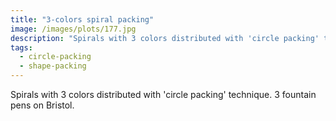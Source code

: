 ```yaml
---
title: "3-colors spiral packing"
image: /images/plots/177.jpg
description: "Spirals with 3 colors distributed with 'circle packing' technique. 3 fountain pens on Bristol."
tags:
  - circle-packing
  - shape-packing
---
```


Spirals with 3 colors distributed with 'circle packing' technique. 3 fountain pens on Bristol.
